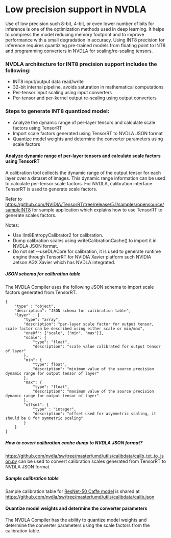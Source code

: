 # Low precision support in NVDLA

Use of low precision such 8-bit, 4-bit, or even lower number of bits for inference is one of the optimization methods used in deep learning. It helps to compress the model reducing memory footprint and to improve performance with a small degradation in accuracy. Using INT8 precision for inference requires quantizing pre-trained models from floating point to INT8 and programming converters in NVDLA for scaling/re-scaling tensors.

### NVDLA architecture for INT8 precision support includes the following:
-	INT8 input/output data read/write
-	32-bit internal pipeline, avoids saturation in mathematical computations
-	Per-tensor input scaling using input converters
-	Per-tensor and per-kernel output re-scaling using output converters

### Steps to generate INT8 quantized model:
-	Analyze the dynamic range of per-layer tensors and calculate scale factors using TensorRT
-	Import scale factors generated using TensorRT to NVDLA JSON format
-	Quantize model weights and determine the converter parameters using scale factors

#### Analyze dynamic range of per-layer tensors and calculate scale factors using TensorRT
A calibration tool collects the dynamic range of the output tensor for each layer over a dataset of images. This dynamic range information can be used to calculate per-tensor scale factors. For NVDLA, calibration interface TensorRT is used to generate scale factors.

Refer to https://github.com/NVIDIA/TensorRT/tree/release/5.1/samples/opensource/sampleINT8 for sample application which explains how to use TensorRT to generate scales factors.

Notes:
-	Use IInt8EntropyCalibrator2 for calibration.
-	Dump calibration scales using writeCalibrationCache() to import it in NVDLA JSON format.
-	Do not set --useDLACore for calibration, it is used to generate runtime engine through TensorRT for NVIDIA Xavier platform such NVIDIA Jetson AGX Xavier which has NVDLA integrated.

##### JSON schema for calibration table

The NVDLA Compiler uses the following JSON schema to import scale factors generated from TensorRT.

```
{
    "type" : "object",
    "description": "JSON schema for calibration table",
    "layer" : {
        "type": "array",
        "description": "per-layer scale factor for output tensor, scale factor can be described using either scale or min/max",
        "oneOf": ["scale", {"min", "max"}],
        "scale": {
            "type": "float",
            "description": "scale value calibrated for output tensor of layer"
        },
        "min": {
            "type": float",
            "description": "minimum value of the source precision dynamic range for output tensor of layer"
        },
        "max": {
            "type": "float",
            "description": "maximum value of the source precision dynamic range for output tensor of layer"
        },
        "offset": {
            "type" : "integer",
            "description": "offset used for asymmetric scaling, it should be 0 for symmetric scaling"
        }
    }
}
```

##### How to covert calibration cache dump to NVDLA JSON format?

https://github.com/nvdla/sw/tree/master/umd/utils/calibdata/calib_txt_to_json.py can be used to convert calibration scales generated from TensorRT to NVDLA JSON format.

##### Sample calibration table

Sample calibration table for [ResNet-50 Caffe model](https://github.com/KaimingHe/deep-residual-networks) is shared at https://github.com/nvdla/sw/tree/master/umd/utils/calibdata/calib.json

#### Quantize model weights and determine the converter parameters

The NVDLA Compiler has the ability to quantize model weights and determine the converter parameters using the scale factors from the calibration table.
